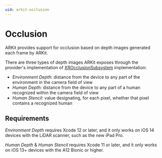 ```yaml
---
uid: arkit-occlusion
---
```

# Occlusion

ARKit provides support for occlusion based on depth images generated each frame by ARKit.

There are three types of depth images ARKit exposes through the provider's implementation of [XROcclusionSubsystem](xref:UnityEngine.XR.ARSubsystems.XROcclusionSubsystem) implementation:
- _Environment Depth_: distance from the device to any part of the environment in the camera field of view
- _Human Depth_: distance from the device to any part of a human recognized within the camera field of view
- _Human Stencil_: value designating, for each pixel, whether that pixel contains a recognized human

## Requirements

_Environment Depth_ requires Xcode 12 or later, and it only works on iOS 14 devices with the LiDAR scanner, such as the new iPad Pro.

_Human Depth_ & _Human Stencil_ requires Xcode 11 or later, and it only works on iOS 13+ devices with the A12 Bionic or higher.

